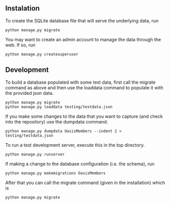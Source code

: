 ## Instalation

To create the SQLite database file that will serve the underlying data, run

```
python manage.py migrate
```

You may want to create an admin account to manage the data through the web.
If so, run

```
python manage.py createsuperuser
```


## Development

To build a database populated with some test data, first call the migrate
command as above and then use the loaddata command to populate it with the
provided json data.

```
python manage.py migrate
python manage.py loaddata testing/testdata.json
```

If you make some changes to the data that you want to capture (and check
into the repository) use the dumpdata command.

```
python manage.py dumpdata OasisMembers --indent 2 > testing/testdata.json
```

To run a test development server, execute this in the top directory.

```
python manage.py runserver
```

If making a change to the database configuration (i.e. the schema), run

```
python manage.py makemigrations OasisMembers
```

After that you can call the migrate command (given in the installation)
which is

```
python manage.py migrate
```
